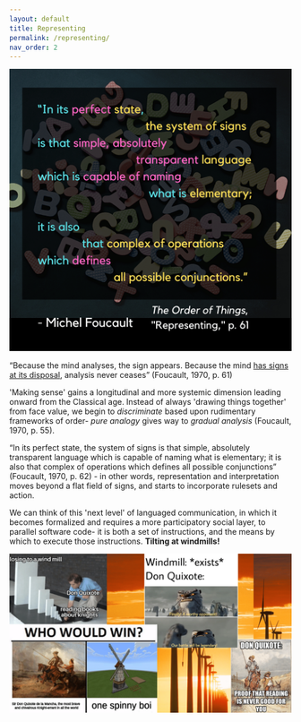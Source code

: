 ```yaml
---
layout: default
title: Representing
permalink: /representing/
nav_order: 2
---
```



![Representing](../graphics/toot_representing_graphic2.png)

“Because the mind analyses, the sign appears. Because the mind [has signs at its disposal](https://en.wikipedia.org/wiki/Signified_and_signifier), analysis never ceases” (Foucault, 1970, p. 61)

'Making sense' gains a longitudinal and more systemic dimension leading onward from the Classical age. Instead of always 'drawing things together' from face value, we begin to *discriminate* based upon rudimentary frameworks of order- *pure analogy* gives way to *gradual analysis* (Foucault, 1970, p. 55).

“In its perfect state, the system of signs is that simple, absolutely transparent language which is capable of naming what is elementary; it is also that complex of operations which defines all possible conjunctions” (Foucault, 1970, p. 62) - in other words, representation and interpretation moves beyond a flat field of signs, and starts to incorporate rulesets and action.

We can think of this 'next level' of languaged communication, in which it becomes formalized and requires a more participatory social layer, to parallel software code- it is both a set of instructions, and the means by which to execute those instructions. **Tilting at windmills!**

![quixote tilting at windmills](../memes/quixotetableau.png)
